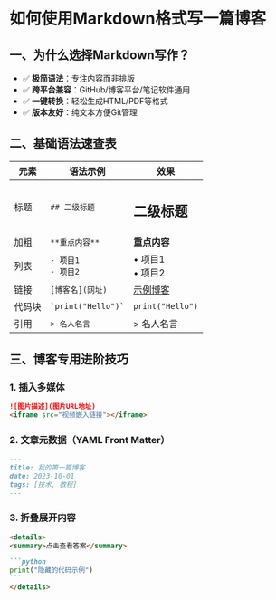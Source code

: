 # 如何使用Markdown格式写一篇博客

## 一、为什么选择Markdown写作？
- ✅ **极简语法**：专注内容而非排版  
- ✅ **跨平台兼容**：GitHub/博客平台/笔记软件通用  
- ✅ **一键转换**：轻松生成HTML/PDF等格式  
- ✅ **版本友好**：纯文本方便Git管理  

## 二、基础语法速查表
| 元素         | 语法示例                  | 效果               |
|--------------|--------------------------|--------------------|
| 标题         | `## 二级标题`            | <h2>二级标题</h2>  |
| 加粗         | `**重点内容**`           | **重点内容**       |
| 列表         | `- 项目1`<br>`- 项目2`    | • 项目1<br>• 项目2 |
| 链接         | `[博客名](网址)`         | [示例博客](https://example.com) |
| 代码块       | ``` `print("Hello")` ``` | `print("Hello")`   |
| 引用         | `> 名人名言`             | > 名人名言         |

## 三、博客专用进阶技巧
### 1. 插入多媒体
```markdown
![图片描述](图片URL地址)
<iframe src="视频嵌入链接"></iframe>
```

### 2. 文章元数据（YAML Front Matter）
```markdown
---
title: 我的第一篇博客
date: 2023-10-01
tags: [技术, 教程]
---
```

### 3. 折叠展开内容
````markdown
<details>
<summary>点击查看答案</summary>

```python
print("隐藏的代码示例")
```
</details>